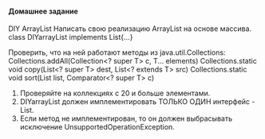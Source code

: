 #### Домашнее задание
DIY ArrayList
  Написать свою реализацию ArrayList на основе массива.
  class DIYarrayList<T> implements List<T>{...}
  
Проверить, что на ней работают методы из java.util.Collections:
  Collections.addAll(Collection<? super T> c, T... elements)
  Collections.static <T> void copy(List<? super T> dest, List<? extends T> src)
  Collections.static <T> void sort(List<T> list, Comparator<? super T> c)

1) Проверяйте на коллекциях с 20 и больше элементами.
2) DIYarrayList должен имплементировать ТОЛЬКО ОДИН интерфейс - List.
3) Если метод не имплементирован, то он должен выбрасывать исключение UnsupportedOperationException.
